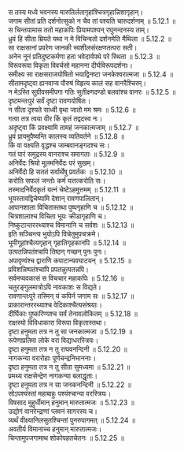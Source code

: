 

  
स तस्य मध्ये भवनस्य मारुतिर्लतागृहांश्चित्रगृहान्निशागृहान्।  
जगाम सीतां प्रति दर्शनोत्सुको न चैव तां पश्यति चारुदर्शनाम् ॥ 5.12.1 ॥   
स चिन्तयामास ततो महाकपिः प्रियामपश्यन् रघुनन्दनस्य ताम्।  
ध्रुवं हि सीता म्रियते यथा न मे विचिन्वतो दर्शनमेति मैथिला ॥ 5.12.2 ॥   
सा राक्षसानां प्रवरेण जानकी स्वशीलसंरक्षणतत्परा सती।  
अनेन नूनं प्रतिदुष्टकर्मणा हता भवेदार्यपथे परे स्थिता ॥ 5.12.3 ॥   
विरूपरूपा विकृता विवर्चसो महानना दीर्घविरूपदर्शनाः।  
समीक्ष्य सा राक्षसराजयोषितो भयाद्विनष्टा जनकेश्वरात्मजा ॥ 5.12.4 ॥   
सीतामदृष्ट्वा ह्यनवाप्य पौरुषं विहृत्य कालं सह वानरैश्चिरम्।  
न मेऽस्ति सुग्रीवसमीपगा गतिः सुतीक्ष्णदण्डो बलवांश्च वानरः ॥ 5.12.5 ॥   
दृष्टमन्तःपुरं सर्वं दृष्टा रावणयोषितः।  
न सीता दृश्यते साध्वी वृथा जातो मम श्रमः ॥ 5.12.6 ॥   
गत्वा तत्र त्वया वीर किं कृतं तद्वदस्व नः।  
अदृष्ट्वा किं प्रवक्ष्यामि तामहं जनकात्मजाम् ॥ 5.12.7 ॥   
ध्रुवं प्रायमुपैष्यन्ति कालस्य व्यतिवर्तने ॥ 5.12.8 ॥   
किं वा वक्ष्यति वृद्धश्च जाम्बवानङ्गदश्च सः।  
गतं पारं समुद्रस्य वानराश्च समागताः ॥ 5.12.9 ॥   
अनिर्वेदः श्रियो मूलमनिर्वेदः परं सुखम्।  
अनिर्वेदो हि सततं सर्वार्थेषु प्रवर्तकः ॥ 5.12.10 ॥   
करोति सफलं जन्तोः कर्म यत्तत्करोति सः।  
तस्मादनिर्वेदकृतं यत्नं चेष्टेऽहमुत्तमम् ॥ 5.12.11 ॥   
भूयस्तावद्विचेष्यामि देशान् रावणपालितान्।  
आपानशाला विचितास्तथा पुष्पगृहाणि च ॥ 5.12.12 ॥   
चित्रशालाश्च विचिता भूयः क्रीडागृहाणि च।  
निष्कुटान्तररथ्याश्च विमानानि च सर्वशः ॥ 5.12.13 ॥   
इति सञ्चिन्त्य भुयोऽपि विचेतुमुपचक्रमे।  
भूमीगूहांश्चैत्यगृहान् गृहातिगृहकानपि ॥ 5.12.14 ॥   
उत्पतन्निपतंश्चापि तिष्ठन् गच्छन् पुनः पुनः।  
अपावृण्वंश्च द्वाराणि कपाटान्यवघाटयन् ॥ 5.12.15 ॥   
प्रविशन्निष्पतंश्चापि प्रपतन्नुत्पतन्नपि।  
सर्वमप्यवकासं स विचचार महाकपिः ॥ 5.12.16 ॥   
चतुरङ्गुलमात्रोऽपि नावकाशः स विद्यते।  
रावणान्तःपुरे तस्मिन् यं कपिर्न जगाम सः ॥ 5.12.17 ॥   
प्राकारान्तररथ्याश्च वेदिकाश्चैत्यसंश्रयाः।  
दीर्घिकाः पुष्करिण्यश्च सर्वं तेनावलोकितम् ॥ 5.12.18 ॥   
राक्षस्यो विविधाकारा विरूपा विकृतास्तथा।  
दृष्टा हनुमता तत्र न तु सा जनकात्मजा ॥ 5.12.19 ॥   
रूपेणाप्रतिमा लोके वरा विद्याधरस्त्रियः।  
दृष्टा हनुमता तत्र न तु राघवनन्दिनी ॥ 5.12.20 ॥   
नागकन्या वरारोहाः पूर्णचन्द्रनिभाननाः।  
दृष्टा हनुमता तत्र न तु सीता सुमध्यमा ॥ 5.12.21 ॥   
प्रमथ्य राक्षसेन्द्रेण नागकन्या बलाद्धृताः।  
दृष्टा हनुमता तत्र न सा जनकनन्दिनी ॥ 5.12.22 ॥   
सोऽपश्यंस्तां महाबाहुः पश्यंश्चान्या वरस्त्रियः।  
विषसाद मुहुर्धीमान् हनुमान् मारुतात्मजः ॥ 5.12.23 ॥   
उद्योगं वानरेन्द्राणां प्लवनं सागरस्य च।  
व्यर्थं वीक्ष्यानिलसुतश्चिन्तां पुनरुपागमत् ॥ 5.12.24 ॥   
अवतीर्य विमानाच्च हनुमान् मारुतात्मजः।  
चिन्तामुपजगामाथ शोकोपहतचेतनः ॥ 5.12.25 ॥   
